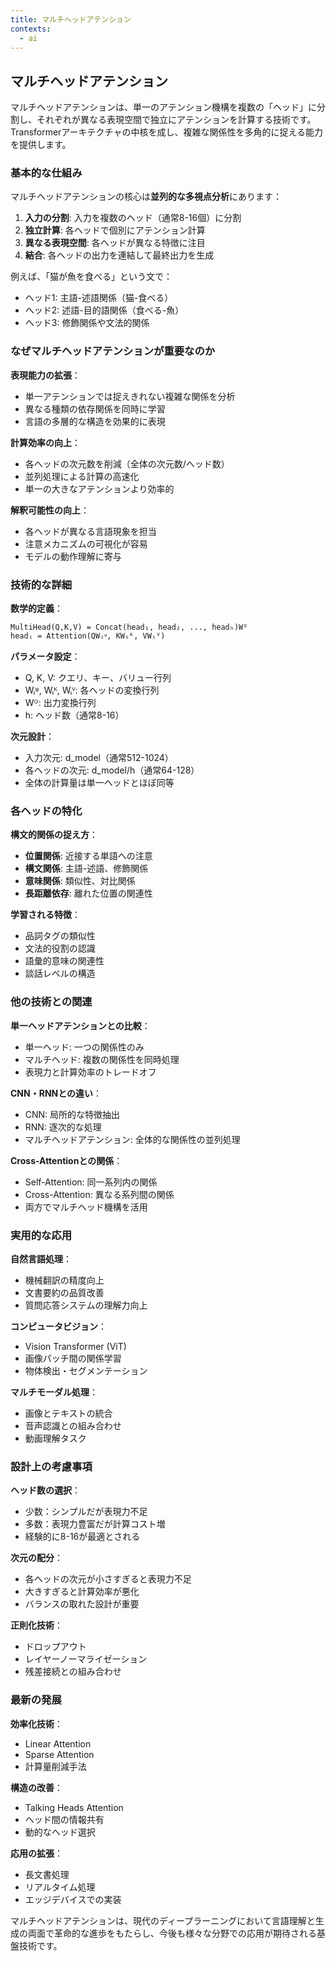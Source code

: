 ```yaml
---
title: マルチヘッドアテンション
contexts:
  - ai
---
```


<Context name="ai">

## マルチヘッドアテンション

マルチヘッドアテンションは、単一のアテンション機構を複数の「ヘッド」に分割し、それぞれが異なる表現空間で独立にアテンションを計算する技術です。Transformerアーキテクチャの中核を成し、複雑な関係性を多角的に捉える能力を提供します。

### 基本的な仕組み

マルチヘッドアテンションの核心は**並列的な多視点分析**にあります：

1. **入力の分割**: 入力を複数のヘッド（通常8-16個）に分割
2. **独立計算**: 各ヘッドで個別にアテンション計算
3. **異なる表現空間**: 各ヘッドが異なる特徴に注目
4. **結合**: 各ヘッドの出力を連結して最終出力を生成

例えば、「猫が魚を食べる」という文で：
- ヘッド1: 主語-述語関係（猫-食べる）
- ヘッド2: 述語-目的語関係（食べる-魚）
- ヘッド3: 修飾関係や文法的関係

### なぜマルチヘッドアテンションが重要なのか

**表現能力の拡張**：
- 単一アテンションでは捉えきれない複雑な関係を分析
- 異なる種類の依存関係を同時に学習
- 言語の多層的な構造を効果的に表現

**計算効率の向上**：
- 各ヘッドの次元数を削減（全体の次元数/ヘッド数）
- 並列処理による計算の高速化
- 単一の大きなアテンションより効率的

**解釈可能性の向上**：
- 各ヘッドが異なる言語現象を担当
- 注意メカニズムの可視化が容易
- モデルの動作理解に寄与

### 技術的な詳細

**数学的定義**：
```
MultiHead(Q,K,V) = Concat(head₁, head₂, ..., headₕ)Wᴼ
headᵢ = Attention(QWᵢᵠ, KWᵢᴷ, VWᵢⱽ)
```

**パラメータ設定**：
- Q, K, V: クエリ、キー、バリュー行列
- Wᵢᵠ, Wᵢᴷ, Wᵢⱽ: 各ヘッドの変換行列
- Wᴼ: 出力変換行列
- h: ヘッド数（通常8-16）

**次元設計**：
- 入力次元: d_model（通常512-1024）
- 各ヘッドの次元: d_model/h（通常64-128）
- 全体の計算量は単一ヘッドとほぼ同等

### 各ヘッドの特化

**構文的関係の捉え方**：
- **位置関係**: 近接する単語への注意
- **構文関係**: 主語-述語、修飾関係
- **意味関係**: 類似性、対比関係
- **長距離依存**: 離れた位置の関連性

**学習される特徴**：
- 品詞タグの類似性
- 文法的役割の認識
- 語彙的意味の関連性
- 談話レベルの構造

### 他の技術との関連

**単一ヘッドアテンションとの比較**：
- 単一ヘッド: 一つの関係性のみ
- マルチヘッド: 複数の関係性を同時処理
- 表現力と計算効率のトレードオフ

**CNN・RNNとの違い**：
- CNN: 局所的な特徴抽出
- RNN: 逐次的な処理
- マルチヘッドアテンション: 全体的な関係性の並列処理

**Cross-Attentionとの関係**：
- Self-Attention: 同一系列内の関係
- Cross-Attention: 異なる系列間の関係
- 両方でマルチヘッド機構を活用

### 実用的な応用

**自然言語処理**：
- 機械翻訳の精度向上
- 文書要約の品質改善
- 質問応答システムの理解力向上

**コンピュータビジョン**：
- Vision Transformer (ViT)
- 画像パッチ間の関係学習
- 物体検出・セグメンテーション

**マルチモーダル処理**：
- 画像とテキストの統合
- 音声認識との組み合わせ
- 動画理解タスク

### 設計上の考慮事項

**ヘッド数の選択**：
- 少数：シンプルだが表現力不足
- 多数：表現力豊富だが計算コスト増
- 経験的に8-16が最適とされる

**次元の配分**：
- 各ヘッドの次元が小さすぎると表現力不足
- 大きすぎると計算効率が悪化
- バランスの取れた設計が重要

**正則化技術**：
- ドロップアウト
- レイヤーノーマライゼーション
- 残差接続との組み合わせ

### 最新の発展

**効率化技術**：
- Linear Attention
- Sparse Attention
- 計算量削減手法

**構造の改善**：
- Talking Heads Attention
- ヘッド間の情報共有
- 動的なヘッド選択

**応用の拡張**：
- 長文書処理
- リアルタイム処理
- エッジデバイスでの実装

マルチヘッドアテンションは、現代のディープラーニングにおいて言語理解と生成の両面で革命的な進歩をもたらし、今後も様々な分野での応用が期待される基盤技術です。

</Context>


